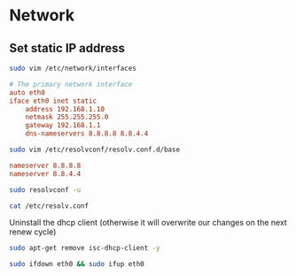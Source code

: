# Network

## Set static IP address

```sh
sudo vim /etc/network/interfaces
```

```ini
# The primary network interface
auto eth0
iface eth0 inet static
	address 192.168.1.10
	netmask 255.255.255.0
	gateway 192.168.1.1
	dns-nameservers 8.8.8.8 8.8.4.4
```

```sh
sudo vim /etc/resolvconf/resolv.conf.d/base
```

```ini
nameserver 8.8.8.8
nameserver 8.8.4.4
```

```sh
sudo resolvconf -u

cat /etc/resolv.conf
```

Uninstall the dhcp client (otherwise it will overwrite our changes on the next renew cycle)

```sh
sudo apt-get remove isc-dhcp-client -y
```

```sh
sudo ifdown eth0 && sudo ifup eth0
```
